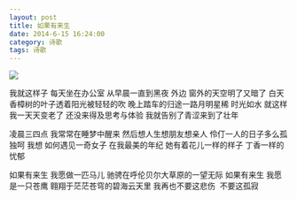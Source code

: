 ```yaml
---
layout: post
title: 如果有来生
date: 2014-6-15 16:24:00
category: 诗歌
tags: 诗歌
---
```


![](http://changblogimages.qiniudn.com/2014-6-15-If-there-is-an-afterlife01.jpg)

我就这样子
每天坐在办公室
从早晨一直到黑夜
外边
窗外的天空明了又暗了
白天香樟树的叶子透着阳光被轻轻的吹
晚上踏车的归途一路月明星稀
时光如水
就这样我一天天变老了
还没来得及思考与体验
我就告别了青涩来到了壮年

凌晨三四点
我常常在睡梦中醒来
然后想人生想朋友想亲人
伶仃一人的日子多么孤独呵
我想
如何遇见一奇女子
在我最美的年纪
她有着花儿一样的样子
丁香一样的忧郁

如果有来生
我愿做一匹马儿
驰骋在呼伦贝尔大草原的一望无际
如果有来生
我愿是一只苍鹰
翱翔于茫茫苍穹的碧海云天里
我再也不要这悲伤 
不要这孤寂
